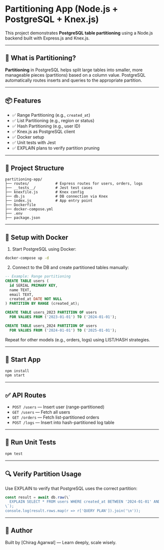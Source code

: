 # Partitioning App (Node.js + PostgreSQL + Knex.js)

This project demonstrates **PostgreSQL table partitioning** using a Node.js backend built with Express.js and Knex.js.

---

## 🧠 What is Partitioning?

**Partitioning** in PostgreSQL helps split large tables into smaller, more manageable pieces (partitions) based on a column value. PostgreSQL automatically routes inserts and queries to the appropriate partition.

---

## 📦 Features

- ✅ Range Partitioning (e.g., `created_at`)
- ✅ List Partitioning (e.g., region or status)
- ✅ Hash Partitioning (e.g., user ID)
- ✅ Knex.js as PostgreSQL client
- ✅ Docker setup
- ✅ Unit tests with Jest
- ✅ EXPLAIN plans to verify partition pruning

---

## 📁 Project Structure

```
partitioning-app/
├── routes/            # Express routes for users, orders, logs
├── __tests__/         # Jest test cases
├── knexfile.js        # Knex config
├── db.js              # DB connection via Knex
├── index.js           # App entry point
├── Dockerfile
├── docker-compose.yml
├── .env
├── package.json
```

---

## 🐳 Setup with Docker

1. Start PostgreSQL using Docker:

```bash
docker-compose up -d
```

2. Connect to the DB and create partitioned tables manually:

```sql
-- Example: Range partitioning
CREATE TABLE users (
  id SERIAL PRIMARY KEY,
  name TEXT,
  email TEXT,
  created_at DATE NOT NULL
) PARTITION BY RANGE (created_at);

CREATE TABLE users_2023 PARTITION OF users
  FOR VALUES FROM ('2023-01-01') TO ('2024-01-01');

CREATE TABLE users_2024 PARTITION OF users
  FOR VALUES FROM ('2024-01-01') TO ('2025-01-01');
```

Repeat for other models (e.g., orders, logs) using LIST/HASH strategies.

---

## 🚀 Start App

```bash
npm install
npm start
```

---

## ✅ API Routes

- `POST /users` — Insert user (range-partitioned)
- `GET /users` — Fetch all users
- `GET /orders` — Fetch list-partitioned orders
- `POST /logs` — Insert into hash-partitioned log table

---

## 🧪 Run Unit Tests

```bash
npm test
```

---

## 🔍 Verify Partition Usage

Use EXPLAIN to verify that PostgreSQL uses the correct partition:

```js
const result = await db.raw(\`
  EXPLAIN SELECT * FROM users WHERE created_at BETWEEN '2024-01-01' AND '2024-12-31';
\`);
console.log(result.rows.map(r => r['QUERY PLAN']).join('\n'));
```

---

## 🙌 Author

Built by [Chirag Agarwal] — Learn deeply, scale wisely.
